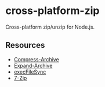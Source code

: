 # cross-platform-zip
Cross-platform zip/unzip for Node.js.

## Resources
- [Compress-Archive](https://learn.microsoft.com/en-us/powershell/module/microsoft.powershell.archive/compress-archive?view=powershell-7.4&viewFallbackFrom=powershell-7.1)
- [Expand-Archive](https://learn.microsoft.com/en-us/powershell/module/microsoft.powershell.archive/expand-archive?view=powershell-7.4&viewFallbackFrom=powershell-7.1)
- [execFileSync](https://nodejs.org/api/child_process.html#child_process_child_process_execfilesync_file_args_options)
- [7-Zip](https://www.7-zip.org/)
